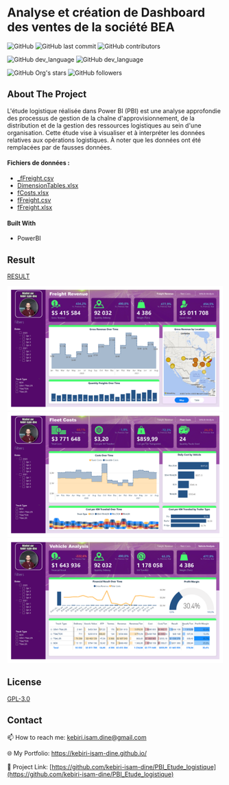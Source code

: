 # Analyse et création de Dashboard des ventes de la société BEA

![GitHub](https://img.shields.io/github/license/kebiri-isam-dine/Analyse_ventes_BEA?color=g&style=for-the-badge)
![GitHub last commit](https://img.shields.io/github/last-commit/kebiri-isam-dine/Analyse_ventes_BEA?color=red&style=for-the-badge)
![GitHub contributors](https://img.shields.io/github/contributors/kebiri-isam-dine/Analyse_ventes_BEA?color=yellow&style=for-the-badge)

![GitHub dev_language](https://img.shields.io/badge/PowerBI-yellow?style=flat&logo=PowerBI&logoColor=white)
![GitHub dev_language](https://img.shields.io/badge/Dax-blue?style=flat&logo=redwoodjs&logoColor=white)


![GitHub Org's stars](https://img.shields.io/github/stars/kebiri-isam-dine?style=social)
![GitHub followers](https://img.shields.io/github/followers/kebiri-isam-dine?style=social)

## About The Project

L'étude logistique réalisée dans Power BI (PBI) est une analyse approfondie des processus de gestion de la chaîne d'approvisionnement, de la distribution et de la gestion des ressources logistiques au sein d'une organisation. Cette étude vise à visualiser et à interpréter les données relatives aux opérations logistiques. À noter que les données ont été remplacées par de fausses données.

#### Fichiers de données :
- [_fFreight.csv](/Data/_fFreight.csv)
- [DimensionTables.xlsx](/Data/DimensionTables.xlsx)
- [fCosts.xlsx](/Data/fCosts.xlsx)
- [fFreight.csv](/Data/fFreight.csv)
- [fFreight.xlsx](/Data/fFreight.xlsx)



#### Built With

* PowerBI


## Result
[RESULT](Etude_logistique.pdf)



<img src="PBIX_Logistics_Page1.png" >
<img src="PBIX_Logistics_Page2.png" >
<img src="PBIX_Logistics_Page3.png" >

## License

[GPL-3.0](https://choosealicense.com/licenses/gpl-3.0/)

## Contact

📫 How to reach me: kebiri.isam.dine@gmail.com

🌐 My Portfolio: <https://kebiri-isam-dine.github.io/>

🔗 Project Link: [https://github.com/kebiri-isam-dine/PBI_Etude_logistique](https://github.com/kebiri-isam-dine/PBI_Etude_logistique)
